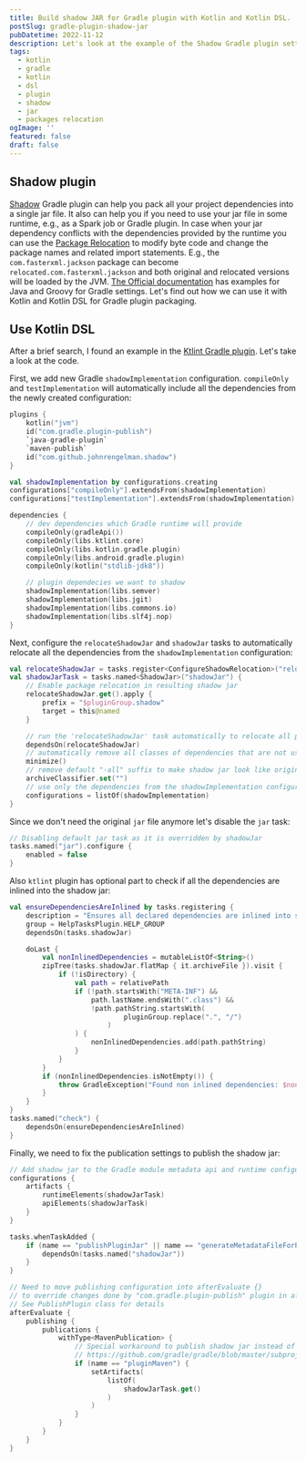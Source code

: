 ```yaml
---
title: Build shadow JAR for Gradle plugin with Kotlin and Kotlin DSL.
postSlug: gradle-plugin-shadow-jar
pubDatetime: 2022-11-12
description: Let's look at the example of the Shadow Gradle plugin settings for building the Gradle plugin with package relocation.
tags:
  - kotlin
  - gradle
  - kotlin
  - dsl
  - plugin
  - shadow
  - jar
  - packages relocation
ogImage: ''
featured: false
draft: false
---
```


## Shadow plugin

[Shadow](https://imperceptiblethoughts.com/shadow/introduction/) Gradle plugin can help you pack all your project dependencies into a single jar file. It also can help you if you need to use your jar file in some runtime, e.g., as a Spark job or Gradle plugin. In case when your jar dependency conflicts with the dependencies provided by the runtime you can use the [Package Relocation](https://imperceptiblethoughts.com/shadow/configuration/relocation/) to modify byte code and change the package names and related import statements. E.g., the `com.fasterxml.jackson` package can become `relocated.com.fasterxml.jackson` and both original and relocated versions will be loaded by the JVM.
[The Official documentation](https://imperceptiblethoughts.com/shadow/plugins/) has examples for Java and Groovy for Gradle settings.
Let's find out how we can use it with Kotlin and Kotlin DSL for Gradle plugin packaging.

## Use Kotlin DSL

After a brief search, I found an example in the [Ktlint Gradle plugin](https://github.com/JLLeitschuh/ktlint-gradle/blob/master/plugin/build.gradle.kts). Let's take a look at the code.

First, we add new Gradle `shadowImplementation` configuration. `compileOnly` and `testImplementation` will automatically include all the dependencies from the newly created configuration:

```kotlin
plugins {
    kotlin("jvm")
    id("com.gradle.plugin-publish")
    `java-gradle-plugin`
    `maven-publish`
    id("com.github.johnrengelman.shadow")
}

val shadowImplementation by configurations.creating
configurations["compileOnly"].extendsFrom(shadowImplementation)
configurations["testImplementation"].extendsFrom(shadowImplementation)

dependencies {
    // dev dependencies which Gradle runtime will provide
    compileOnly(gradleApi())
    compileOnly(libs.ktlint.core)
    compileOnly(libs.kotlin.gradle.plugin)
    compileOnly(libs.android.gradle.plugin)
    compileOnly(kotlin("stdlib-jdk8"))

    // plugin dependecies we want to shadow
    shadowImplementation(libs.semver)
    shadowImplementation(libs.jgit)
    shadowImplementation(libs.commons.io)
    shadowImplementation(libs.slf4j.nop)
}
```

Next, configure the `relocateShadowJar` and `shadowJar` tasks to automatically relocate all the dependencies from the `shadowImplementation` configuration:

```kotlin
val relocateShadowJar = tasks.register<ConfigureShadowRelocation>("relocateShadowJar")
val shadowJarTask = tasks.named<ShadowJar>("shadowJar") {
    // Enable package relocation in resulting shadow jar
    relocateShadowJar.get().apply {
        prefix = "$pluginGroup.shadow"
        target = this@named
    }

    // run the 'relocateShadowJar' task automatically to relocate all packages from the all dependencies
    dependsOn(relocateShadowJar)
    // automatically remove all classes of dependencies that are not used by the project
    minimize()
    // remove default "-all" suffix to make shadow jar look like original one.
    archiveClassifier.set("")
    // use only the dependencies from the shadowImplementation configuration
    configurations = listOf(shadowImplementation)
}
```

Since we don't need the original `jar` file anymore let's disable the `jar` task:

```kotlin
// Disabling default jar task as it is overridden by shadowJar
tasks.named("jar").configure {
    enabled = false
}
```

Also `ktlint` plugin has optional part to check if all the dependencies are inlined into the shadow jar:

```kotlin
val ensureDependenciesAreInlined by tasks.registering {
    description = "Ensures all declared dependencies are inlined into shadowed jar"
    group = HelpTasksPlugin.HELP_GROUP
    dependsOn(tasks.shadowJar)

    doLast {
        val nonInlinedDependencies = mutableListOf<String>()
        zipTree(tasks.shadowJar.flatMap { it.archiveFile }).visit {
            if (!isDirectory) {
                val path = relativePath
                if (!path.startsWith("META-INF") &&
                    path.lastName.endsWith(".class") &&
                    !path.pathString.startsWith(
                            pluginGroup.replace(".", "/")
                        )
                ) {
                    nonInlinedDependencies.add(path.pathString)
                }
            }
        }
        if (nonInlinedDependencies.isNotEmpty()) {
            throw GradleException("Found non inlined dependencies: $nonInlinedDependencies")
        }
    }
}
tasks.named("check") {
    dependsOn(ensureDependenciesAreInlined)
}
```

Finally, we need to fix the publication settings to publish the shadow jar:

```kotlin
// Add shadow jar to the Gradle module metadata api and runtime configurations
configurations {
    artifacts {
        runtimeElements(shadowJarTask)
        apiElements(shadowJarTask)
    }
}

tasks.whenTaskAdded {
    if (name == "publishPluginJar" || name == "generateMetadataFileForPluginMavenPublication") {
        dependsOn(tasks.named("shadowJar"))
    }
}

// Need to move publishing configuration into afterEvaluate {}
// to override changes done by "com.gradle.plugin-publish" plugin in afterEvaluate {} block
// See PublishPlugin class for details
afterEvaluate {
    publishing {
        publications {
            withType<MavenPublication> {
                // Special workaround to publish shadow jar instead of normal one. Name to override peeked here:
                // https://github.com/gradle/gradle/blob/master/subprojects/plugin-development/src/main/java/org/gradle/plugin/devel/plugins/MavenPluginPublishPlugin.java#L73
                if (name == "pluginMaven") {
                    setArtifacts(
                        listOf(
                            shadowJarTask.get()
                        )
                    )
                }
            }
        }
    }
}
```
